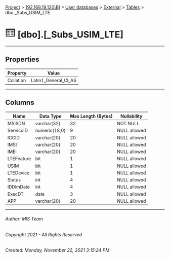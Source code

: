 #### 

[Project](../../../../index.md) > [192.168.19.120\\BI](../../../index.md) > [User databases](../../index.md) > [External](../index.md) > [Tables](Tables.md) > dbo._Subs_USIM_LTE

# ![Tables](../../../../Images/Table32.png) [dbo].[_Subs_USIM_LTE]

---

## <a name="#properties"></a>Properties

| Property | Value |
|---|---|
| Collation | Latin1_General_CI_AS |


---

## <a name="#columns"></a>Columns

| Name | Data Type | Max Length (Bytes) | Nullability |
|---|---|---|---|
| MSISDN | varchar(32) | 32 | NOT NULL |
| ServicoID | numeric(18,0) | 9 | NULL allowed |
| ICCID | varchar(20) | 20 | NULL allowed |
| IMSI | varchar(20) | 20 | NULL allowed |
| IMEI | varchar(20) | 20 | NULL allowed |
| LTEFeature | bit | 1 | NULL allowed |
| USIM | bit | 1 | NULL allowed |
| LTEDevice | bit | 1 | NULL allowed |
| Status | int | 4 | NULL allowed |
| IDDimDate | int | 4 | NULL allowed |
| ExecDT | date | 3 | NULL allowed |
| APP | varchar(20) | 20 | NULL allowed |


---

###### Author:  MIS Team

###### Copyright 2021 - All Rights Reserved

###### Created: Monday, November 22, 2021 3:15:24 PM

